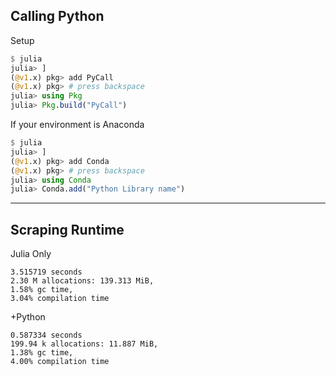 ## Calling Python

Setup

```julia
$ julia
julia> ]
(@v1.x) pkg> add PyCall
(@v1.x) pkg> # press backspace
julia> using Pkg
julia> Pkg.build("PyCall")
```

If your environment is Anaconda

```julia
$ julia
julia> ]
(@v1.x) pkg> add Conda
(@v1.x) pkg> # press backspace
julia> using Conda
julia> Conda.add("Python Library name")
```

***

## Scraping Runtime

Julia Only
```
3.515719 seconds
2.30 M allocations: 139.313 MiB, 
1.58% gc time, 
3.04% compilation time
```

+Python
```
0.587334 seconds
199.94 k allocations: 11.887 MiB,
1.38% gc time,
4.00% compilation time
```